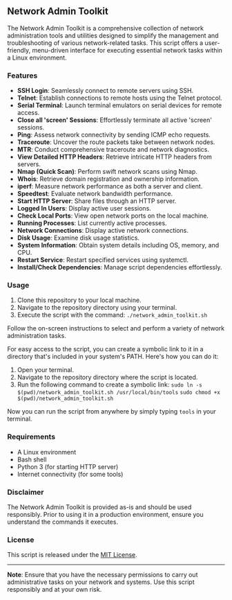 ## Network Admin Toolkit

The Network Admin Toolkit is a comprehensive collection of network administration tools and utilities designed to simplify the management and troubleshooting of various network-related tasks. This script offers a user-friendly, menu-driven interface for executing essential network tasks within a Linux environment.

### Features

- **SSH Login**: Seamlessly connect to remote servers using SSH.
- **Telnet**: Establish connections to remote hosts using the Telnet protocol.
- **Serial Terminal**: Launch terminal emulators on serial devices for remote access.
- **Close all 'screen' Sessions**: Effortlessly terminate all active 'screen' sessions.
- **Ping**: Assess network connectivity by sending ICMP echo requests.
- **Traceroute**: Uncover the route packets take between network nodes.
- **MTR**: Conduct comprehensive traceroute and network diagnostics.
- **View Detailed HTTP Headers**: Retrieve intricate HTTP headers from servers.
- **Nmap (Quick Scan)**: Perform swift network scans using Nmap.
- **Whois**: Retrieve domain registration and ownership information.
- **iperf**: Measure network performance as both a server and client.
- **Speedtest**: Evaluate network bandwidth performance.
- **Start HTTP Server**: Share files through an HTTP server.
- **Logged In Users**: Display active user sessions.
- **Check Local Ports**: View open network ports on the local machine.
- **Running Processes**: List currently active processes.
- **Network Connections**: Display active network connections.
- **Disk Usage**: Examine disk usage statistics.
- **System Information**: Obtain system details including OS, memory, and CPU.
- **Restart Service**: Restart specified services using systemctl.
- **Install/Check Dependencies**: Manage script dependencies effortlessly.

### Usage

1. Clone this repository to your local machine.
2. Navigate to the repository directory using your terminal.
3. Execute the script with the command: `./network_admin_toolkit.sh`

Follow the on-screen instructions to select and perform a variety of network administration tasks.

For easy access to the script, you can create a symbolic link to it in a directory that's included in your system's PATH. Here's how you can do it:

1. Open your terminal.
2. Navigate to the repository directory where the script is located.
3. Run the following command to create a symbolic link:
`sudo ln -s $(pwd)/network_admin_toolkit.sh /usr/local/bin/tools`
`sudo chmod +x $(pwd)/network_admin_toolkit.sh`

Now you can run the script from anywhere by simply typing `tools` in your terminal.

### Requirements

- A Linux environment
- Bash shell
- Python 3 (for starting HTTP server)
- Internet connectivity (for some tools)

### Disclaimer

The Network Admin Toolkit is provided as-is and should be used responsibly. Prior to using it in a production environment, ensure you understand the commands it executes.

### License

This script is released under the [MIT License](LICENSE).

---

**Note**: Ensure that you have the necessary permissions to carry out administrative tasks on your network and systems. Use this script responsibly and at your own risk.

